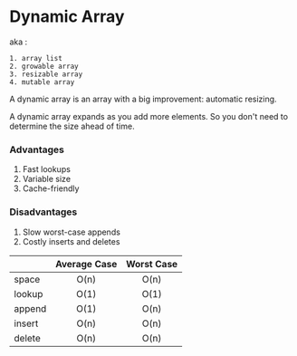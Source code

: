 Dynamic Array
=============

aka :

    1. array list
    2. growable array
    3. resizable array
    4. mutable array

A dynamic array is an array with a big improvement: automatic resizing.

A dynamic array expands as you add more elements. So you don't need to determine the size ahead of time.

### Advantages

1. Fast lookups  
2. Variable size
3. Cache-friendly

### Disadvantages

1. Slow worst-case appends
2. Costly inserts and deletes
  
|               | Average Case    | Worst Case    |
| ------------- |:-------------:|:-------------:|
| space         | O(n)          | O(n)          |
| lookup        | O(1)          | O(1)          |
| append        | O(1)          | O(n)          |
| insert        | O(n)          | O(n)          |
| delete        | O(n)          | O(n)          |

